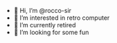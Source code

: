 - 👋 Hi, I’m @rocco-sir
- 👀 I’m interested in retro computer
- 🌱 I’m currently retired
- 💞️ I’m looking for some fun


<!---
rocco-sir/rocco-sir is a ✨ special ✨ repository because its `README.md` (this file) appears on your GitHub profile.
You can click the Preview link to take a look at your changes.
--->
